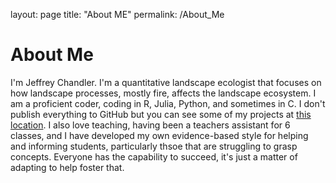 layout: page
title: "About ME"
permalink: /About_Me

# About Me

I'm Jeffrey Chandler. I'm a quantitative landscape ecologist that focuses on how
landscape processes, mostly fire, affects the landscape ecosystem. I am a proficient coder,
coding in R, Julia, Python, and sometimes in C. I don't publish everything to GitHub but
you can see some of my projects at [this location](https://github.com/souma4).
I also love teaching, having been a teachers assistant for 6 classes, and I have developed my own evidence-based
style for helping and informing students, particularly thsoe that are struggling to grasp concepts. Everyone has the capability to succeed,
it's just a matter of adapting to help foster that.
